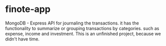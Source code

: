 # finote-app
MongoDB - Express API for journaling the transactions. it has the functionality to summarize or grouping transactions by categories. such as expense, income and investment. This is an unfinished project, because we didn't have time.
